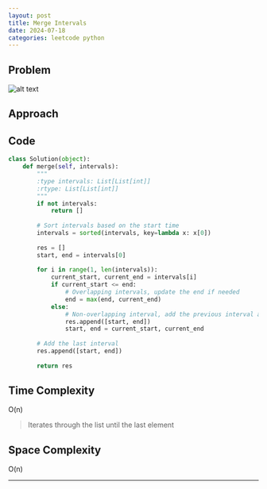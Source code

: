 ```yaml
---
layout: post
title: Merge Intervals
date: 2024-07-18
categories: leetcode python
---
```

## Problem
![alt text](/blog/public/img/MergeIntervals.png)

## Approach


## Code
```python
class Solution(object):
    def merge(self, intervals):
        """
        :type intervals: List[List[int]]
        :rtype: List[List[int]]
        """
        if not intervals:
            return []
        
        # Sort intervals based on the start time
        intervals = sorted(intervals, key=lambda x: x[0])
        
        res = []
        start, end = intervals[0]
        
        for i in range(1, len(intervals)):
            current_start, current_end = intervals[i]
            if current_start <= end:
                # Overlapping intervals, update the end if needed
                end = max(end, current_end)
            else:
                # Non-overlapping interval, add the previous interval and update
                res.append([start, end])
                start, end = current_start, current_end
        
        # Add the last interval
        res.append([start, end])
        
        return res
```

## Time Complexity
O(n)
> Iterates through the list until the last element

## Space Complexity
O(n)
> 

---